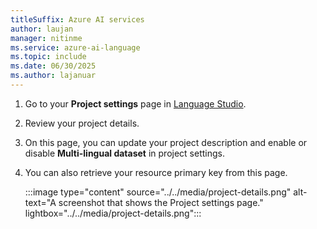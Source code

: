 ```yaml
---
titleSuffix: Azure AI services
author: laujan
manager: nitinme
ms.service: azure-ai-language
ms.topic: include
ms.date: 06/30/2025
ms.author: lajanuar
---
```


1. Go to your **Project settings** page in [Language Studio](https://aka.ms/languageStudio).

1. Review your project details.

1. On this page, you can update your project description and enable or disable **Multi-lingual dataset** in project settings.

1. You can also retrieve your resource primary key from this page.

    :::image type="content" source="../../media/project-details.png" alt-text="A screenshot that shows the Project settings page." lightbox="../../media/project-details.png":::